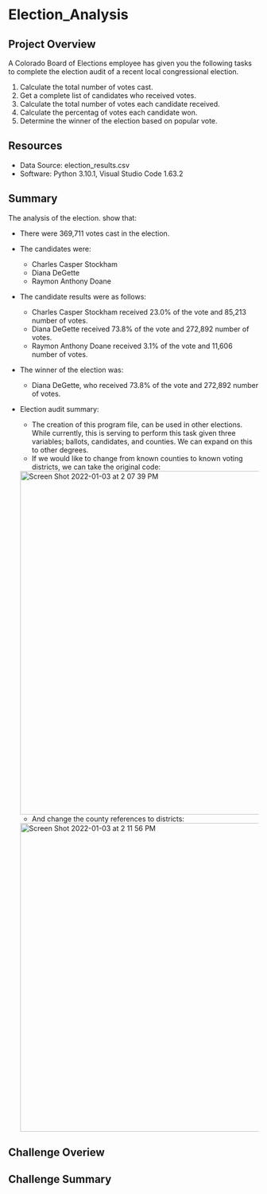 # Election_Analysis

## Project Overview
A Colorado Board of Elections employee has given you the following tasks to complete the election audit of a recent local congressional election.

1. Calculate the total number of votes cast.
2. Get a complete list of candidates who received votes.
3. Calculate the total number of votes each candidate received.
4. Calculate the percentag of votes each candidate won.
5. Determine the winner of the election based on popular vote.

## Resources
- Data Source: election_results.csv
- Software: Python 3.10.1, Visual Studio Code 1.63.2

## Summary
The analysis of the election. show that:
- There were 369,711 votes cast in the election.
- The candidates were:
  - Charles Casper Stockham
  - Diana DeGette
  - Raymon Anthony Doane
  
- The candidate results were as follows:
  - Charles Casper Stockham received 23.0% of the vote and 85,213 number of votes.
  - Diana DeGette received 73.8% of the vote and 272,892 number of votes.
  - Raymon Anthony Doane received 3.1% of the vote and 11,606 number of votes.
  
- The winner of the election was:
  - Diana DeGette, who received 73.8% of the vote and 272,892 number of votes.

- Election audit summary:
  - The creation of this program file, can be used in other elections.  While currently, this is serving to perform this task given three variables; ballots,         candidates, and counties.  We can expand on this to other degrees.
  - If we would like to change from known counties to known voting districts, we can take the original code:
  
  <img width="690" alt="Screen Shot 2022-01-03 at 2 07 39 PM" src="https://user-images.githubusercontent.com/91889241/147975196-42497c20-1407-4339-aab0-13888ccaace1.png">
  
    - And change the county references to districts:
    
  <img width="620" alt="Screen Shot 2022-01-03 at 2 11 56 PM" src="https://user-images.githubusercontent.com/91889241/147975586-816bb4c8-1b46-4a49-8649-f98d35b203c7.png">

 
 ## Challenge Overiew
 
 ## Challenge Summary
